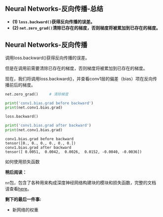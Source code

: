 ## Neural Networks-反向传播-总结

- **(1) `loss.backward()`获得反向传播的误差。**
- **(2) `net.zero_grad()`清除已存在的梯度，否则梯度将被累加到已存在的梯度。**

## Neural Networks-反向传播

调用loss.backward()获得反向传播的误差。

但是在调用前需要清除已存在的梯度，否则梯度将被累加到已存在的梯度。

现在，我们将调用loss.backward()，并查看conv1层的偏差（bias）项在反向传播前后的梯度。

```python
net.zero_grad()     # 清除梯度

print('conv1.bias.grad before backward')
print(net.conv1.bias.grad)

loss.backward()

print('conv1.bias.grad after backward')
print(net.conv1.bias.grad)
```

    conv1.bias.grad before backward
    tensor([0., 0., 0., 0., 0., 0.])
    conv1.bias.grad after backward
    tensor([ 0.0051,  0.0042,  0.0026,  0.0152, -0.0040, -0.0036])

如何使用损失函数

**稍后阅读：**

  `nn`包，包含了各种用来构成深度神经网络构建块的模块和损失函数，完整的文档请查看[here](https://pytorch.org/docs/nn)。

**剩下的最后一件事:**

- 新网络的权重
